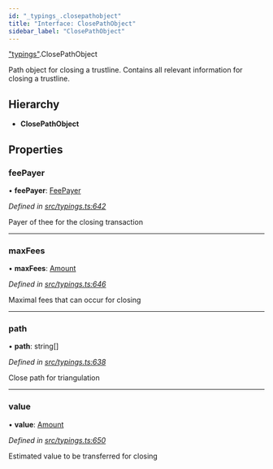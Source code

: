 ```yaml
---
id: "_typings_.closepathobject"
title: "Interface: ClosePathObject"
sidebar_label: "ClosePathObject"
---
```


["typings"](../modules/_typings_.md).ClosePathObject

Path object for closing a trustline.
Contains all relevant information for closing a trustline.

## Hierarchy

* **ClosePathObject**

## Properties

### feePayer

•  **feePayer**: [FeePayer](../enums/_typings_.feepayer.md)

*Defined in [src/typings.ts:642](https://github.com/trustlines-protocol/clientlib/blob/4830efe/src/typings.ts#L642)*

Payer of thee for the closing transaction

___

### maxFees

•  **maxFees**: [Amount](_typings_.amount.md)

*Defined in [src/typings.ts:646](https://github.com/trustlines-protocol/clientlib/blob/4830efe/src/typings.ts#L646)*

Maximal fees that can occur for closing

___

### path

•  **path**: string[]

*Defined in [src/typings.ts:638](https://github.com/trustlines-protocol/clientlib/blob/4830efe/src/typings.ts#L638)*

Close path for triangulation

___

### value

•  **value**: [Amount](_typings_.amount.md)

*Defined in [src/typings.ts:650](https://github.com/trustlines-protocol/clientlib/blob/4830efe/src/typings.ts#L650)*

Estimated value to be transferred for closing
